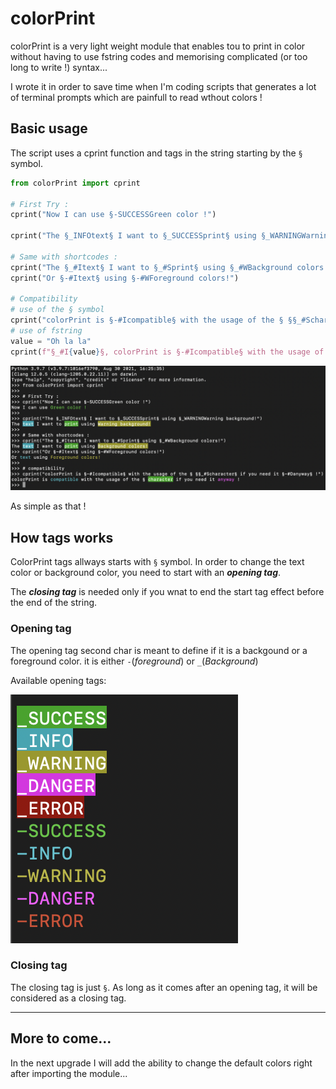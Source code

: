 # colorPrint
colorPrint is a very light weight module that enables tou to print in color without having to use fstring codes and memorising complicated (or too long to write !) syntax...

I wrote it in order to save time when I'm coding scripts that generates a lot of terminal prompts which are painfull to read wthout colors !

## Basic usage
The script uses a cprint function and tags in the string starting by the `§` symbol.

```python
from colorPrint import cprint

# First Try :
cprint("Now I can use §-SUCCESSGreen color !")

cprint("The §_INFOtext§ I want to §_SUCCESSprint§ using §_WARNINGWarning background!")

# Same with shortcodes :
cprint("The §_#Itext§ I want to §_#Sprint§ using §_#WBackground colors!")
cprint("Or §-#Itext§ using §-#WForeground colors!")

# Compatibility
# use of the § symbol
cprint("colorPrint is §-#Icompatible§ with the usage of the § §§_#Scharacter§ if you need it §-#Danyway§ !")
# use of fstring
value = "Oh la la"
cprint(f"§_#I{value}§, colorPrint is §-#Icompatible§ with the usage of ftring variables §-#Dif you need it§ !")
```

![ScreenShot ColorPrint Module](https://github.com/romaindudek/colorPrint/blob/medias/ScreenShot_colorprint.png?raw=true)

As simple as that !

## How tags works

ColorPrint tags allways starts with `§` symbol. In order to change  the text color or background color, you need to start with an ***opening tag***.

The ***closing tag*** is needed only if you wnat to end the start tag effect before the end of the string.

### Opening tag
The opening tag second char is meant to define if it is a backgound or a foreground color. it is either `-`(*foreground*) or `_`(*Background*)

Available opening tags:<br>

![ScreenShot ColorPrint Module](https://github.com/romaindudek/colorPrint/blob/medias/ScreenShot_colorprint_tags.png?raw=true)

### Closing tag
The closing tag is just `§`. As long as it comes after an opening tag, it will be considered as a closing tag.

---

## More to come...
In the next upgrade I will add the ability to change the default colors right after importing the module...